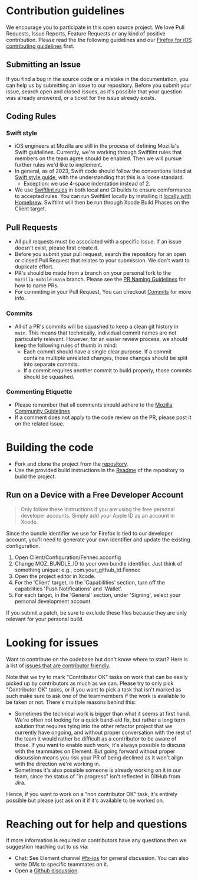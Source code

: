 # Contribution guidelines
We encourage you to participate in this open source project. We love Pull Requests, Issue Reports, Feature Requests or any kind of positive contribution. Please read the the following guidelines and our [Firefox for iOS contributing guidelines](https://github.com/mozilla-mobile/firefox-ios/blob/main/CONTRIBUTING.md) first.

## Submitting an Issue
If you find a bug in the source code or a mistake in the documentation, you can help us by submitting an issue to our repository. Before you submit your issue, search open and closed issues, as it's possible that your question was already answered, or a ticket for the issue already exists.

## Coding Rules

### Swift style
* iOS engineers at Mozilla are still in the process of defining Mozilla's Swift guidelines. Currently, we're working through Swiftlint rules that members on the team agree should be enabled. Then we will pursue further rules we'd like to implement.
* In general, as of 2023, Swift code should follow the conventions listed at [Swift style guide](https://github.com/raywenderlich/swift-style-guide), with the understanding that this is a loose standard.
  * Exception: we use 4-space indentation instead of 2.
* We use [Swiftlint rules](https://github.com/mozilla-mobile/firefox-ios/blob/main/.swiftlint.yml) in both local and CI builds to ensure comformance to accepted rules. You can run Swiftlint locally by installing it [locally with Homebrew](https://github.com/realm/SwiftLint#using-homebrew). Swiftlint will then be run through Xcode Build Phases on the Client target.

## Pull Requests
* All pull requests must be associated with a specific Issue. If an issue doesn't exist, please first create it.
* Before you submit your pull request, search the repository for an open or closed Pull Request that relates to your submission. We don't want to duplicate effort. 
* PR's should be made from a branch on your personal fork to the `mozilla-mobile:main` branch. Please see the [PR Naming Guidelines](https://github.com/mozilla-mobile/firefox-ios/wiki/Pull-Request-Naming-Guide) for how to name PRs.
* For commiting in your Pull Request, You can checkout [Commits](#commits) for more info.

### Commits
* All of a PR's commits will be squashed to keep a clean git history in `main`. This means that technically, individual commit names are not particularly relevant. However, for an easier review process, we should keep the following rules of thumb in mind:
  * Each commit should have a single clear purpose. If a commit contains multiple unrelated changes, those changes should be split into separate commits.
  * If a commit requires another commit to build properly, those commits should be squashed.

### Commenting Etiquette
* Please remember that all comments should adhere to the [Mozilla Community Guidelines](https://www.mozilla.org/en-US/about/governance/policies/participation/)
* If a comment does not apply to the code review on the PR, please post it on the related issue.

# Building the code
- Fork and clone the project from the [repository](https://github.com/mozilla-mobile/firefox-ios.git).
- Use the provided build instructions in the [Readme](https://github.com/mozilla-mobile/firefox-ios/blob/master/README.md) of the repository to build the project. 

## Run on a Device with a Free Developer Account
> Only follow these instructions if you are using the free personal developer accounts. Simply add your Apple ID as an account in Xcode.

Since the bundle identifier we use for Firefox is tied to our developer account, you'll need to generate your own identifier and update the existing configuration.

1. Open Client/Configuration/Fennec.xcconfig
2. Change MOZ_BUNDLE_ID to your own bundle identifier. Just think of something unique: e.g., com.your_github_id.Fennec
3. Open the project editor in Xcode.
4. For the 'Client' target, in the 'Capabilities' section, turn off the capabilities 'Push Notifications' and 'Wallet'.
5. For each target, in the 'General' section, under 'Signing', select your personal development account.

If you submit a patch, be sure to exclude these files because they are only relevant for your personal build.

# Looking for issues
Want to contribute on the codebase but don't know where to start? Here is a list of [issues that are contributor friendly](https://github.com/mozilla-mobile/firefox-ios/labels/Contributor%20OK). 

Note that we try to mark "Contributor OK" tasks on work that can be easily picked up by contributors as much as we can. Please try to only pick "Contributor OK" tasks, or if you want to pick a task that isn't marked as such make sure to ask one of the teammembers if the work is available to be taken or not. There's multiple reasons behind this:
- Sometimes the technical work is bigger than what it seems at first hand. We're often not looking for a quick band-aid fix, but rather a long term solution that requires tying into the other refactor project that we currently have ongoing, and without proper conversation with the rest of the team it would rather be difficult as a contributor to be aware of those. If you want to enable such work, it's always possible to discuss with the teammates on Element. But going forward without proper discussion means you risk your PR of being declined as it won't align with the direction we're working in. 
- Sometimes it's also possible someone is already working on it in our team, since the status of "in progress" isn't reflected in GitHub from Jira.

Hence, if you want to work on a "non contributor OK" task, it's entirely possible but please just ask on it if it's available to be worked on.

# Reaching out for help and questions
If more information is required or contributors have any questions then we suggestion reaching out to us via:
- Chat: See Element channel [#fx-ios](https://chat.mozilla.org/#/room/#fx-ios:mozilla.org) for general discussion. You can also write DMs to specific teammates on it.
- Open a [Github discussion](https://github.com/mozilla-mobile/firefox-ios/discussions).
